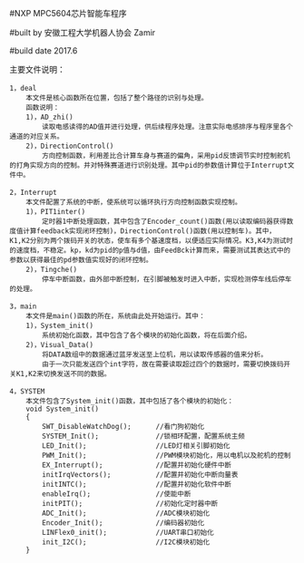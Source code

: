 #NXP MPC5604芯片智能车程序

#built by 安徽工程大学机器人协会 Zamir

#build date 2017.6

主要文件说明：

	1，deal
		本文件是核心函数所在位置，包括了整个路径的识别与处理。
		函数说明：
		1)，AD_zhi()
			读取电感读得的AD值并进行处理，供后续程序处理。注意实际电感排序与程序里各个通道的对应关系。
		2)，DirectionControl()
			方向控制函数，利用差比合计算车身与赛道的偏角，采用pid反馈调节实时控制舵机的打角实现方向的控制。并对特殊赛道进行识别处理。其中pid的参数值计算位于Interrupt文件中。
			
	2，Interrupt
		本文件配置了系统的中断，使系统可以循环执行方向控制函数实现控制。
		1)，PIT1inter()
			定时器1中断处理函数，其中包含了Encoder_count()函数(用以读取编码器获得数度值计算feedback实现闭环控制)，DirectionControl()函数(用以控制车)。其中，K1,K2分别为两个拨码开关的状态，使车有多个基速度档，以便适应实际情况。K3,K4为测试时的速度档，不稳定。kp，kd为pid的p值与d值，由FeedBck计算而来，需要测试其表达式中的参数以获得最佳的pd参数值实现好的闭环控制。
		2)，Tingche()
			停车中断函数，由外部中断控制，在引脚被触发时进入中断，实现检测停车线后停车的处理。

	3，main
		本文件是main()函数的所在，系统由此处开始运行。其中：
		1)，System_init()
			系统初始化函数，其中包含了各个模块的初始化函数，将在后面介绍。
		2)，Visual_Data()
			将DATA数组中的数据通过蓝牙发送至上位机，用以读取传感器的值来分析。
			由于一次只能发送四个int字符，故在需要读取超过四个的数据时，需要切换拨码开关K1,K2来切换发送不同的数据。

	4，SYSTEM
		本文件包含了System_init()函数，其中包括了各个模块的初始化：
		void System_init()
		{
	  		SWT_DisableWatchDog(); 		//看门狗初始化
	  		SYSTEM_Init(); 				//锁相环配置，配置系统主频
	  		LED_Init();  				//LED灯相关引脚初始化
			PWM_Init();					//PWM模块初始化，用以电机以及舵机的控制
	   		EX_Interrupt();				//配置并初始化硬件中断
	  		initIrqVectors();			//配置并初始化中断向量表
	  		initINTC();  				//配置并初始化软件中断
	  		enableIrq();				//使能中断
	   		initPIT();					//初始化定时器中断
	  		ADC_Init();					//ADC模块初始化
	  		Encoder_Init();				//编码器初始化
	  		LINFlex0_init();			//UART串口初始化
	  		init_I2C();					//I2C模块初始化
		}
